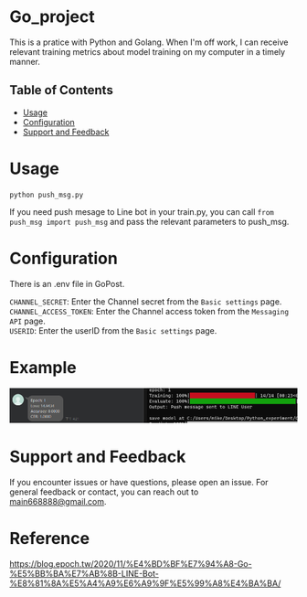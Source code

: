 # Go_project

This is a pratice with Python and Golang. When I'm off work, I can receive relevant training metrics about model training on my computer in a timely manner.

## Table of Contents

- [Usage](#usage)
- [Configuration](#configuration)
- [Support and Feedback](#support-and-feedback)

# Usage

`python push_msg.py`<br>

If you need push mesage to Line bot in your train.py, you can call `from push_msg import push_msg` and pass the relevant parameters to push_msg.

# Configuration

There is an .env file in GoPost.

`CHANNEL_SECRET`: Enter the Channel secret from the `Basic settings` page.<br>
`CHANNEL_ACCESS_TOKEN`: Enter the Channel access token from the `Messaging API` page.<br>
`USERID`: Enter the userID from the `Basic settings` page.

# Example

![Output image](Example/Output.png)

# Support and Feedback

If you encounter issues or have questions, please open an issue.
For general feedback or contact, you can reach out to main668888@gmail.com.

# Reference
https://blog.epoch.tw/2020/11/%E4%BD%BF%E7%94%A8-Go-%E5%BB%BA%E7%AB%8B-LINE-Bot-%E8%81%8A%E5%A4%A9%E6%A9%9F%E5%99%A8%E4%BA%BA/
